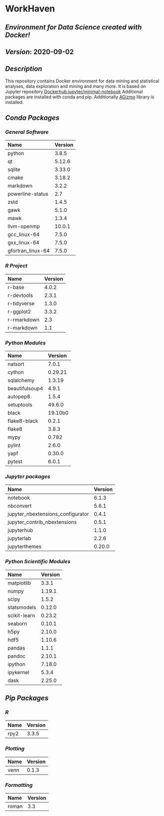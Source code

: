 
# WorkHaven

## _Environment for Data Science created with Docker!_

## _Version_: 2020-09-02

## _Description_

This repository contains Docker environment for data mining and statistical analyses, data exploration and mining and many more. It is based on Jupyter
repository
 [Dockerhub:jupyter/minimal-notebook](https://hub.docker.com/r/jupyter/minimal-notebook/)
Additional packages are installed with conda and pip.
Additionally [AGizmo](https://github.com/grzadr/agizmo) library is installed.

## _Conda Packages_

### _General Software_

|      Name      |     Version     |
|:---------------|:----------------|
|python|3.8.5|
|qt|5.12.6|
|sqlite|3.33.0|
|cmake|3.18.2|
|markdown|3.2.2|
|powerline-status|2.7|
|zstd|1.4.5|
|gawk|5.1.0|
|mawk|1.3.4|
|llvm-openmp|10.0.1|
|gcc_linux-64|7.5.0|
|gxx_linux-64|7.5.0|
|gfortran_linux-64|7.5.0|

### _R Project_

|      Name      |     Version     |
|:---------------|:----------------|
|r-base|4.0.2|
|r-devtools|2.3.1|
|r-tidyverse|1.3.0|
|r-ggplot2|3.3.2|
|r-rmarkdown|2.3|
|r-markdown|1.1|

### _Python Modules_

|      Name      |     Version     |
|:---------------|:----------------|
|natsort|7.0.1|
|cython|0.29.21|
|sqlalchemy|1.3.19|
|beautifulsoup4|4.9.1|
|autopep8|1.5.4|
|setuptools|49.6.0|
|black|19.10b0|
|flake8-black|0.2.1|
|flake8|3.8.3|
|mypy|0.782|
|pylint|2.6.0|
|yapf|0.30.0|
|pytest|6.0.1|

### _Jupyter packages_

|      Name      |     Version     |
|:---------------|:----------------|
|notebook|6.1.3|
|nbconvert|5.6.1|
|jupyter_nbextensions_configurator|0.4.1|
|jupyter_contrib_nbextensions|0.5.1|
|jupyterhub|1.1.0|
|jupyterlab|2.2.6|
|jupyterthemes|0.20.0|

### _Python Scientific Modules_

|      Name      |     Version     |
|:---------------|:----------------|
|matplotlib|3.3.1|
|numpy|1.19.1|
|scipy|1.5.2|
|statsmodels|0.12.0|
|scikit-learn|0.23.2|
|seaborn|0.10.1|
|h5py|2.10.0|
|hdf5|1.10.6|
|pandas|1.1.1|
|pandoc|2.10.1|
|ipython|7.18.0|
|ipykernel|5.3.4|
|dask|2.25.0|

## _Pip Packages_

### _R_

|      Name      |     Version     |
|:---------------|:----------------|
|rpy2|3.3.5|

### _Plotting_

|      Name      |     Version     |
|:---------------|:----------------|
|venn|0.1.3|

### _Formatting_

|      Name      |     Version     |
|:---------------|:----------------|
|roman|3.3|

